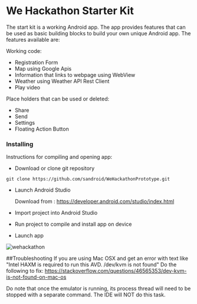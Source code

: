 # We Hackathon Starter Kit

The start kit is a working Android app.  The app provides features that can be used as basic building blocks to build your own unique Android app.  The features available are:

Working code:
* Registration Form
* Map using Google Apis
* Information that links to webpage using WebView
* Weather using Weather API Rest Client 
* Play video

Place holders that can be used or deleted:
* Share
* Send
* Settings
* Floating Action Button

### Installing

Instructions for compiling and opening app:
* Download or clone git repository
```
git clone https://github.com/sandroid/WeHackathonPrototype.git
```

* Launch Android Studio

    Download from :  https://developer.android.com/studio/index.html
    
* Import project into Android Studio
* Run project to compile and install app on device
* Launch app

![wehackathon](https://user-images.githubusercontent.com/11093935/33496557-85149bae-d67f-11e7-94d7-145dfaef6e7c.png)



##Troubleshooting
If you are using Mac OSX and get an error with text like "Intel HAXM is required to run this AVD. /dev/kvm is not found"
Do the following to fix:
https://stackoverflow.com/questions/46565353/dev-kvm-is-not-found-on-mac-os

Do note that once the emulator is running, its process thread  will need to be stopped with a separate command.
 The IDE will NOT do this task.

